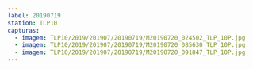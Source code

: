 ```yaml
---
label: 20190719
station: TLP10
capturas:
  - imagem: TLP10/2019/201907/20190719/M20190720_024502_TLP_10P.jpg
  - imagem: TLP10/2019/201907/20190719/M20190720_085630_TLP_10P.jpg
  - imagem: TLP10/2019/201907/20190719/M20190720_091847_TLP_10P.jpg
---
```

